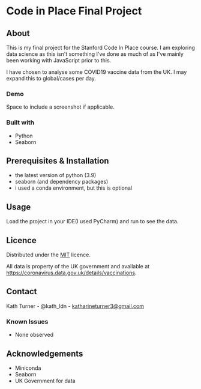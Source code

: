 # Code in Place Final Project

## About

This is my final project for the Stanford Code In Place course. I am exploring data science as this isn't something I've done as much of as I've mainly been working with JavaScript prior to this.

I have chosen to analyse some COVID19 vaccine data from the UK. I may expand this to global/cases per day.

### Demo

Space to include a screenshot if applicable.

### Built with

* Python
* Seaborn

## Prerequisites & Installation

* the latest version of python (3.9)
* seaborn (and dependency packages)
* i used a conda environment, but this is optional

## Usage

Load the project in your IDE(I used PyCharm) and run to see the data.

## Licence

Distributed under the [MIT](https://choosealicense.com/licenses/mit/) licence.

All data is property of the UK government and available at https://coronavirus.data.gov.uk/details/vaccinations.

## Contact
Kath Turner - @kath_ldn - katharineturner3@gmail.com

### Known Issues

* None observed

## Acknowledgements

* Miniconda
* Seaborn
* UK Government for data


